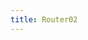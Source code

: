 ```yaml
---
title: Router02
---
```


<ExternalRedirect href="https://docs.uniswap.org/protocol/V2/reference/smart-contracts/router-02" />

